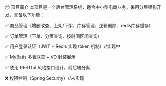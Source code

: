 📦 项目简介
本项目是一个后台管理系统，适合中小型电商业务，采用分层架构开发，具备以下功能：

✅ 商品管理（增删改查、上架/下架、库存管理、逻辑删除、redis库存缓存）

✅ 订单管理（下单、分页查询、按时间区间查询）

✅ 用户登录认证（JWT + Redis 实现 token 机制）//实现中

✅ MyBatis 多表联查 + VO 封装展示

✅ 使用 RESTful 风格接口设计，前后端分离

❌ 权限控制（Spring Security）//未实现
